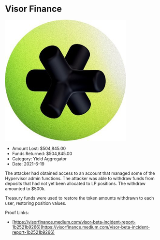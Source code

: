 # Visor Finance
![Visor Finance](/rektimages/Visor-Finance.png)
- Amount Lost: $504,845.00
- Funds Returned: $504,845.00
- Category: Yield Aggregator
- Date: 2021-6-19

The attacker had obtained access to an account that managed some of the Hypervisor admin functions. The attacker was able to withdraw funds from deposits that had not yet been allocated to LP positions. The withdraw amounted to $500k.  
  
Treasury funds were used to restore the token amounts withdrawn to each user, restoring position values.


Proof Links:
- [https://visorfinance.medium.com/visor-beta-incident-report-1b2521b9266](https://visorfinance.medium.com/visor-beta-incident-report-1b2521b9266)


